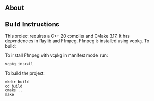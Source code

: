 ## About

## Build Instructions

This project requires a C++ 20 compiler and CMake 3.17. It has dependencies in Raylib and Ffmpeg. Ffmpeg is installed using vcpkg. To build:


To install Ffmpeg with vcpkg in manifest mode, run:
```
vcpkg install
```

To build the project:
```
mkdir build
cd build
cmake .. 
make
```

